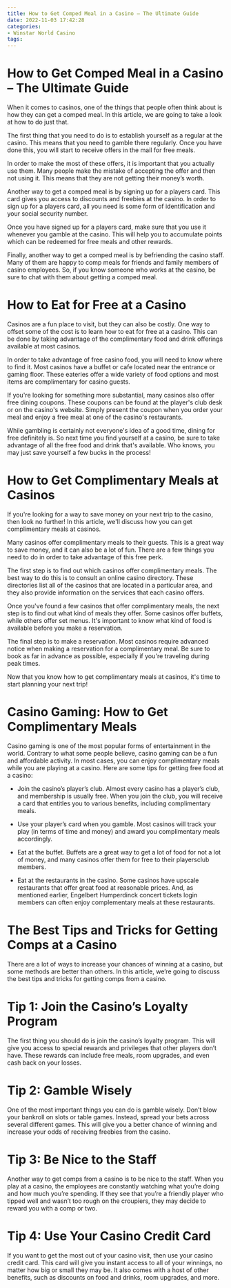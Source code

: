 ```yaml
---
title: How to Get Comped Meal in a Casino – The Ultimate Guide 
date: 2022-11-03 17:42:28
categories:
- Winstar World Casino
tags:
---
```



#  How to Get Comped Meal in a Casino – The Ultimate Guide 

When it comes to casinos, one of the things that people often think about is how they can get a comped meal. In this article, we are going to take a look at how to do just that.

The first thing that you need to do is to establish yourself as a regular at the casino. This means that you need to gamble there regularly. Once you have done this, you will start to receive offers in the mail for free meals.

In order to make the most of these offers, it is important that you actually use them. Many people make the mistake of accepting the offer and then not using it. This means that they are not getting their money’s worth.

Another way to get a comped meal is by signing up for a players card. This card gives you access to discounts and freebies at the casino. In order to sign up for a players card, all you need is some form of identification and your social security number.

Once you have signed up for a players card, make sure that you use it whenever you gamble at the casino. This will help you to accumulate points which can be redeemed for free meals and other rewards.

Finally, another way to get a comped meal is by befriending the casino staff. Many of them are happy to comp meals for friends and family members of casino employees. So, if you know someone who works at the casino, be sure to chat with them about getting a comped meal.

#  How to Eat for Free at a Casino 

Casinos are a fun place to visit, but they can also be costly. One way to offset some of the cost is to learn how to eat for free at a casino. This can be done by taking advantage of the complimentary food and drink offerings available at most casinos.

In order to take advantage of free casino food, you will need to know where to find it. Most casinos have a buffet or cafe located near the entrance or gaming floor. These eateries offer a wide variety of food options and most items are complimentary for casino guests.

If you're looking for something more substantial, many casinos also offer free dining coupons. These coupons can be found at the player's club desk or on the casino's website. Simply present the coupon when you order your meal and enjoy a free meal at one of the casino's restaurants.

While gambling is certainly not everyone's idea of a good time, dining for free definitely is. So next time you find yourself at a casino, be sure to take advantage of all the free food and drink that's available. Who knows, you may just save yourself a few bucks in the process!

#  How to Get Complimentary Meals at Casinos 

If you're looking for a way to save money on your next trip to the casino, then look no further! In this article, we'll discuss how you can get complimentary meals at casinos.

Many casinos offer complimentary meals to their guests. This is a great way to save money, and it can also be a lot of fun. There are a few things you need to do in order to take advantage of this free perk.

The first step is to find out which casinos offer complimentary meals. The best way to do this is to consult an online casino directory. These directories list all of the casinos that are located in a particular area, and they also provide information on the services that each casino offers.

Once you've found a few casinos that offer complimentary meals, the next step is to find out what kind of meals they offer. Some casinos offer buffets, while others offer set menus. It's important to know what kind of food is available before you make a reservation.

The final step is to make a reservation. Most casinos require advanced notice when making a reservation for a complimentary meal. Be sure to book as far in advance as possible, especially if you're traveling during peak times.

Now that you know how to get complimentary meals at casinos, it's time to start planning your next trip!

#  Casino Gaming: How to Get Complimentary Meals 

Casino gaming is one of the most popular forms of entertainment in the world. Contrary to what some people believe, casino gaming can be a fun and affordable activity. In most cases, you can enjoy complimentary meals while you are playing at a casino. Here are some tips for getting free food at a casino:

* Join the casino’s player’s club. Almost every casino has a player’s club, and membership is usually free. When you join the club, you will receive a card that entitles you to various benefits, including complimentary meals.

* Use your player’s card when you gamble. Most casinos will track your play (in terms of time and money) and award you complimentary meals accordingly.

* Eat at the buffet. Buffets are a great way to get a lot of food for not a lot of money, and many casinos offer them for free to their playersclub members.

* Eat at the restaurants in the casino. Some casinos have upscale restaurants that offer great food at reasonable prices. And, as mentioned earlier, Engelbert Humperdinck concert tickets login members can often enjoy complementary meals at these restaurants.

#  The Best Tips and Tricks for Getting Comps at a Casino

There are a lot of ways to increase your chances of winning at a casino, but some methods are better than others. In this article, we’re going to discuss the best tips and tricks for getting comps from a casino.

# Tip 1: Join the Casino’s Loyalty Program

The first thing you should do is join the casino’s loyalty program. This will give you access to special rewards and privileges that other players don’t have. These rewards can include free meals, room upgrades, and even cash back on your losses.

# Tip 2: Gamble Wisely

One of the most important things you can do is gamble wisely. Don’t blow your bankroll on slots or table games. Instead, spread your bets across several different games. This will give you a better chance of winning and increase your odds of receiving freebies from the casino.

# Tip 3: Be Nice to the Staff

Another way to get comps from a casino is to be nice to the staff. When you play at a casino, the employees are constantly watching what you’re doing and how much you’re spending. If they see that you’re a friendly player who tipped well and wasn’t too rough on the croupiers, they may decide to reward you with a comp or two.

# Tip 4: Use Your Casino Credit Card

If you want to get the most out of your casino visit, then use your casino credit card. This card will give you instant access to all of your winnings, no matter how big or small they may be. It also comes with a host of other benefits, such as discounts on food and drinks, room upgrades, and more.